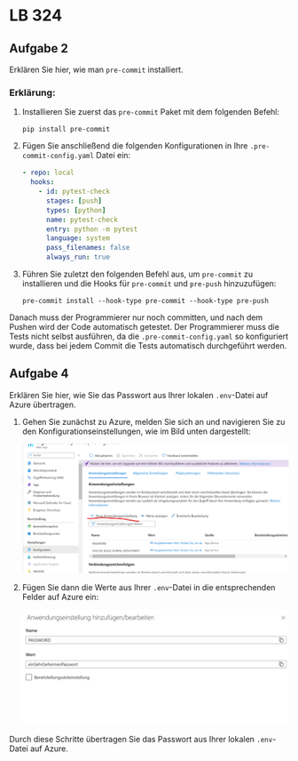# LB 324

## Aufgabe 2

Erklären Sie hier, wie man `pre-commit` installiert.

### Erklärung:

1. Installieren Sie zuerst das `pre-commit` Paket mit dem folgenden Befehl:

   ```
   pip install pre-commit
   ```

2. Fügen Sie anschließend die folgenden Konfigurationen in Ihre `.pre-commit-config.yaml` Datei ein:

   ```yaml
   - repo: local
     hooks:
       - id: pytest-check
         stages: [push]
         types: [python]
         name: pytest-check
         entry: python -m pytest
         language: system
         pass_filenames: false
         always_run: true
   ```

3. Führen Sie zuletzt den folgenden Befehl aus, um `pre-commit` zu installieren und die Hooks für `pre-commit` und `pre-push` hinzuzufügen:

   ```
   pre-commit install --hook-type pre-commit --hook-type pre-push
   ```

Danach muss der Programmierer nur noch committen, und nach dem Pushen wird der Code automatisch getestet. Der Programmierer muss die Tests nicht selbst ausführen, da die `.pre-commit-config.yaml` so konfiguriert wurde, dass bei jedem Commit die Tests automatisch durchgeführt werden.

## Aufgabe 4

Erklären Sie hier, wie Sie das Passwort aus Ihrer lokalen `.env`-Datei auf Azure übertragen.

1. Gehen Sie zunächst zu Azure, melden Sie sich an und navigieren Sie zu den Konfigurationseinstellungen, wie im Bild unten dargestellt:

   ![Alt text](image.png)

2. Fügen Sie dann die Werte aus Ihrer `.env`-Datei in die entsprechenden Felder auf Azure ein:

   ![Alt text](image-1.png)

Durch diese Schritte übertragen Sie das Passwort aus Ihrer lokalen `.env`-Datei auf Azure.
